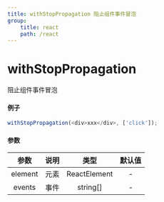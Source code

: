 ```yaml
---
title: withStopPropagation 阻止组件事件冒泡
group:
    title: react
    path: /react
---
```


# withStopPropagation

阻止组件事件冒泡

#### 例子

```ts
withStopPropagation(<div>xxx</div>, ['click']);
```

#### 参数

|  参数   | 说明 |     类型     | 默认值 |
| :-----: | :--: | :----------: | :----: |
| element | 元素 | ReactElement |   -    |
| events  | 事件 |   string[]   |   -    |
